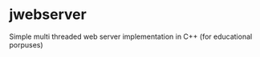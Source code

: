 jwebserver
==========

Simple  multi threaded web server implementation in C++ (for educational porpuses)
